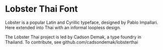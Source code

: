 # Lobster Thai Font

Lobster is a popular Latin and Cyrillic typeface, designed by Pablo Impallari. Here extended into Thai with an informal loopless design.

The Lobster Thai project is led by Cadson Demak, a type foundry in Thailand. To contribute, see github.com/cadsondemak/lobsterthai

